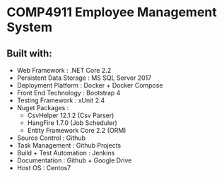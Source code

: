# COMP4911 Employee Management System

## Built with:

 - Web Framework : .NET Core 2.2
 - Persistent Data Storage : MS SQL Server 2017
 - Deployment Platform : Docker + Docker Compose
 - Front End Technology : Bootstrap 4
 - Testing Framework : xUnit 2.4
 - Nuget Packages :
    + CsvHelper 12.1.2 (Csv Parser)
    + HangFire 1.7.0 (Job Scheduler)
    + Entity Framework Core 2.2 (ORM)
 - Source Control : Github
 - Task Management : Github Projects
 - Build + Test Automation : Jenkins
 - Documentation : Github + Google Drive
 - Host OS : Centos7
